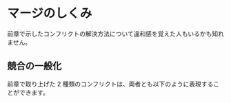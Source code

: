 # マージのしくみ

前章で示したコンフリクトの解決方法について違和感を覚えた人もいるかも知れません。

## 競合の一般化

前章で取り上げた 2 種類のコンフリクトは、両者とも以下のように表現することができます。

